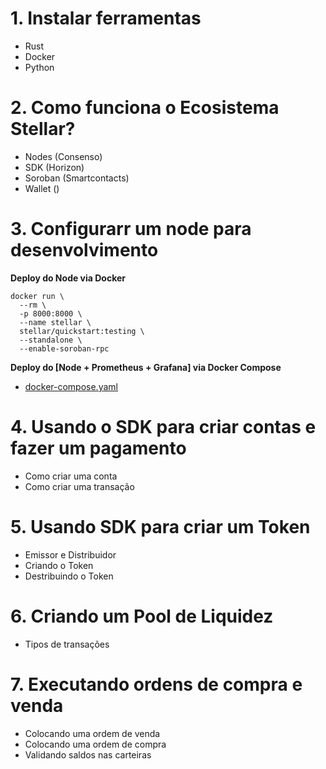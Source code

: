 # 1. Instalar ferramentas

- Rust
- Docker
- Python

# 2. Como funciona o Ecosistema Stellar?

- Nodes (Consenso)
- SDK (Horizon)
- Soroban (Smartcontacts)
- Wallet ()

# 3. Configurarr um node para desenvolvimento

**Deploy do Node via Docker**

```
docker run \
  --rm \
  -p 8000:8000 \
  --name stellar \
  stellar/quickstart:testing \
  --standalone \
  --enable-soroban-rpc
```

**Deploy do [Node + Prometheus + Grafana] via Docker Compose**

- [docker-compose.yaml](./setup-node/docker-compose.yaml)

# 4. Usando o SDK para criar contas e fazer um pagamento

- Como criar uma conta
- Como criar uma transação

# 5. Usando SDK para criar um Token

- Emissor e Distribuidor
- Criando o Token
- Destribuindo o Token

# 6. Criando um Pool de Liquidez

- Tipos de transações

# 7. Executando ordens de compra e venda

- Colocando uma ordem de venda
- Colocando uma ordem de compra
- Validando saldos nas carteiras
